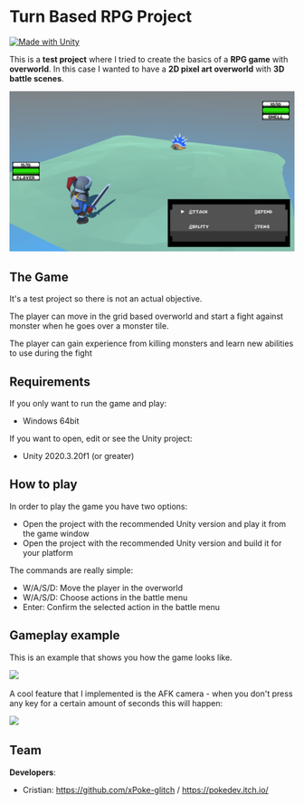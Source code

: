 # Turn Based RPG Project
[![Made with Unity](https://img.shields.io/badge/Made%20with-Unity-57b9d3.svg?style=flat&logo=unity)](https://www.unity.com)

This is a **test project** where I tried to create the basics of a **RPG game** with **overworld**. In this case I wanted to have a **2D pixel art overworld** with **3D battle scenes**.

<img src="https://github.com/xPoke-glitch/Turn-Based-RPG-Project/blob/main/Screenshots/screen.png" width="750">

## The Game

It's a test project so there is not an actual objective.

The player can move in the grid based overworld and start a fight against monster when he goes over a monster tile.

The player can gain experience from killing monsters and learn new abilities to use during the fight

## Requirements

If you only want to run the game and play:
* Windows 64bit

If you want to open, edit or see the Unity project:
* Unity 2020.3.20f1 (or greater)

## How to play

In order to play the game you have two options:
* Open the project with the recommended Unity version and play it from the game window
* Open the project with the recommended Unity version and build it for your platform

The commands are really simple:
* W/A/S/D: Move the player in the overworld
* W/A/S/D: Choose actions in the battle menu
* Enter: Confirm the selected action in the battle menu

## Gameplay example

This is an example that shows you how the game looks like.

<img src="https://github.com/xPoke-glitch/Turn-Based-RPG-Project/blob/main/Screenshots/gameplay.gif" width="750">

A cool feature that I implemented is the AFK camera - when you don't press any key for a certain amount of seconds this will happen:

<img src="https://github.com/xPoke-glitch/Turn-Based-RPG-Project/blob/main/Screenshots/afk-camera.gif" width="750">

## Team

**Developers**:
* Cristian: https://github.com/xPoke-glitch / https://pokedev.itch.io/

